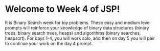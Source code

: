 # Welcome to Week 4 of JSP!

It is Binary Search week for toy problems. These easy and medium level prompts will reinforce your knowledge of binary data structures (binary trees, binary search trees, heaps) and algorithms (binary searches, heapsort). For days 1-4, you will work solo, and then on day 5 you will pair to continue your work on the day 4 prompt.

